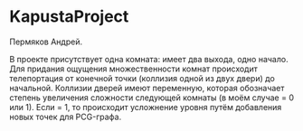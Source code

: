 # KapustaProject

Пермяков Андрей.

В проекте присутствует одна комната: имеет два выхода, одно начало. Для придания ощущения множественности комнат происходит телепортация от конечной точки (коллизия одной из двух двери) до начальной. Коллизии дверей имеют переменную, которая обозначает степень увеличения сложности следующей комнаты (в моём случае = 0 или 1). Если = 1, то происходит усложнение уровня путём добавления новых точек для PCG-графа. 

